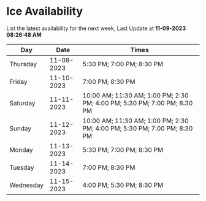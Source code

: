 # Ice Availability

List the latest availability for the next week, Last Update at **11-09-2023 08:26:48 AM**

| Day         | Date        | Times       |
| ----------- | ----------- | ----------- |
|Thursday|11-09-2023|5:30 PM; 7:00 PM; 8:30 PM|
|Friday|11-10-2023|7:00 PM; 8:30 PM|
|Saturday|11-11-2023|10:00 AM; 11:30 AM; 1:00 PM; 2:30 PM; 4:00 PM; 5:30 PM; 7:00 PM; 8:30 PM|
|Sunday|11-12-2023|10:00 AM; 11:30 AM; 1:00 PM; 2:30 PM; 4:00 PM; 5:30 PM; 7:00 PM; 8:30 PM|
|Monday|11-13-2023|5:30 PM; 7:00 PM; 8:30 PM|
|Tuesday|11-14-2023|7:00 PM; 8:30 PM|
|Wednesday|11-15-2023|4:00 PM; 5:30 PM; 8:30 PM|

